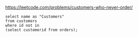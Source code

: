 https://leetcode.com/problems/customers-who-never-order/

```MySQL
select name as "Customers"
from customers
where id not in 
(select customerid from orders);
```
